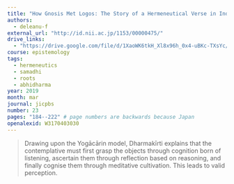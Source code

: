 ```yaml
---
title: "How Gnosis Met Logos: The Story of a Hermeneutical Verse in Indian Buddhism"
authors:
  - deleanu-f
external_url: "http://id.nii.ac.jp/1153/00000475/"
drive_links:
  - "https://drive.google.com/file/d/1XaoWK6tkH_Xl8x96h_0x4-uBKc-TXsYc/view?usp=drivesdk"
course: epistemology
tags:
  - hermeneutics
  - samadhi
  - roots
  - abhidharma
year: 2019
month: mar
journal: jicpbs
number: 23
pages: "184--222" # page numbers are backwards because Japan
openalexid: W3170403030
---
```


> Drawing upon the Yogācārin
model, Dharmakīrti explains that the contemplative must first grasp the
objects through cognition born of listening, ascertain them through
reflection based on reasoning, and finally cognise them through meditative cultivation. 
This leads to valid perception.
